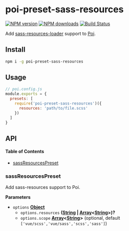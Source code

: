 # poi-preset-sass-resources

[![NPM version](https://img.shields.io/npm/v/poi-preset-sass-resources.svg?style=flat-square)](https://npmjs.com/package/poi-preset-sass-resources)
[![NPM downloads](https://img.shields.io/npm/dm/poi-preset-sass-resources.svg?style=flat-square)](https://npmjs.com/package/poi-preset-sass-resources)
[![Build Status](https://img.shields.io/circleci/project/weirongxu/poi-preset-sass-resources/master.svg?style=flat-square)](https://circleci.com/gh/weirongxu/poi-preset-sass-resources)

Add [sass-resources-loader](https://github.com/shakacode/sass-resources-loader) support to [Poi](https://github.com/egoist/poi).

## Install

```sh
npm i -g poi-preset-sass-resources
```

## Usage

```javascript
// poi.config.js
module.exports = {
  presets: [
    require('poi-preset-sass-resources')({
      resources: 'path/to/file.scss'
    })
  ]
}
```

## API

<!-- Generated by documentation.js. Update this documentation by updating the source code. -->

#### Table of Contents

-   [sassResourcesPreset](#sassresourcespreset)

### sassResourcesPreset

Add sass-resources support to Poi.

**Parameters**

-   `options` **[Object](https://developer.mozilla.org/docs/Web/JavaScript/Reference/Global_Objects/Object)** 
    -   `options.resources` **([String](https://developer.mozilla.org/docs/Web/JavaScript/Reference/Global_Objects/String) \| [Array](https://developer.mozilla.org/docs/Web/JavaScript/Reference/Global_Objects/Array)&lt;[String](https://developer.mozilla.org/docs/Web/JavaScript/Reference/Global_Objects/String)>)?** 
    -   `options.scope` **[Array](https://developer.mozilla.org/docs/Web/JavaScript/Reference/Global_Objects/Array)&lt;[String](https://developer.mozilla.org/docs/Web/JavaScript/Reference/Global_Objects/String)>**  (optional, default `['vue/scss','vue/sass','scss','sass']`)
